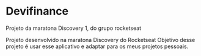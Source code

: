 # Devifinance
Projeto da maratona Discovery 1, do grupo rocketseat

Projeto desenvolvido na maratona Discovery do Rocketseat
Objetivo desse projeto é usar esse aplicativo e adaptar para os meus projetos pessoais.
